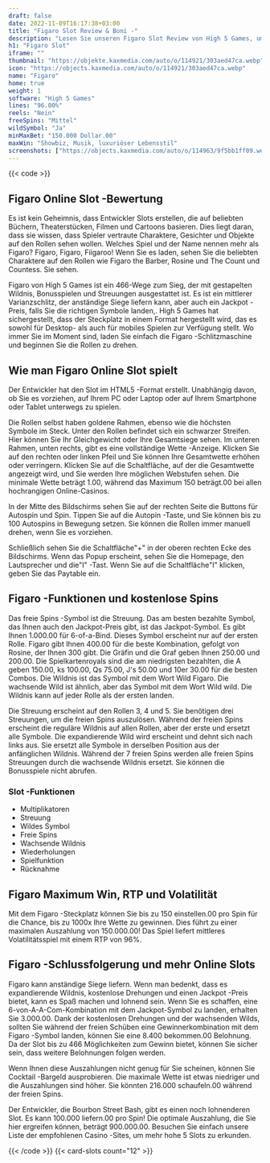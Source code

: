 ```yaml
---
draft: false
date: 2022-11-09T16:17:38+03:00
title: "Figaro Slot Review & Boni -"
description: "Lesen Sie unseren Figaro Slot Review von High 5 Games, um herauszufinden, wie Sie 1000x Ihre Wette gewinnen können! Wir enthüllen Informationen, die Sie wie RTP, kostenlose Spins, Boni und mehr benötigen."
h1: "Figaro Slot"
iframe: ""
thumbnail: "https://objekte.kaxmedia.com/auto/o/114921/303aed47ca.webp"
icon: "https://objects.kaxmedia.com/auto/o/114921/303aed47ca.webp"
name: "Figaro"
home: true
weight: 1
software: "High 5 Games"
lines: "96.00%"
reels: "Nein"
freeSpins: "Mittel"
wildSymbol: "Ja"
minMaxBet: "150.000 Dollar.00"
maxWin: "Showbiz, Musik, luxuriöser Lebensstil"
screenshots: ["https://objects.kaxmedia.com/auto/o/114963/9f5bb1ff09.webp"]
---
```


{{< code >}}<h2>Figaro Online Slot -Bewertung</h2><p>Es ist kein Geheimnis, dass Entwickler Slots erstellen, die auf beliebten Büchern, Theaterstücken, Filmen und Cartoons basieren. Dies liegt daran, dass sie wissen, dass Spieler vertraute Charaktere, Gesichter und Objekte auf den Rollen sehen wollen. Welches Spiel und der Name nennen mehr als Figaro? Figaro, Figaro, Fiigaroo! Wenn Sie es laden, sehen Sie die beliebten Charaktere auf den Rollen wie Figaro the Barber, Rosine und The Count und Countess. Sie sehen.</p><p>Figaro von High 5 Games ist ein 466-Wege zum Sieg, der mit gestapelten Wildnis, Bonusspielen und Streuungen ausgestattet ist. Es ist ein mittlerer Varianzschlitz, der anständige Siege liefern kann, aber auch ein Jackpot -Preis, falls Sie die richtigen Symbole landen,. High 5 Games hat sichergestellt, dass der Steckplatz in einem Format hergestellt wird, das es sowohl für Desktop- als auch für mobiles Spielen zur Verfügung stellt. Wo immer Sie im Moment sind, laden Sie einfach die Figaro -Schlitzmaschine und beginnen Sie die Rollen zu drehen.</p><h2>Wie man Figaro Online Slot spielt</h2><p>Der Entwickler hat den Slot im HTML5 -Format erstellt. Unabhängig davon, ob Sie es vorziehen, auf Ihrem PC oder Laptop oder auf Ihrem Smartphone oder Tablet unterwegs zu spielen.</p><p>Die Rollen selbst haben goldene Rahmen, ebenso wie die höchsten Symbole im Steck. Unter den Rollen befindet sich ein schwarzer Streifen. Hier können Sie Ihr Gleichgewicht oder Ihre Gesamtsiege sehen. Im unteren Rahmen, unten rechts, gibt es eine vollständige Wette -Anzeige. Klicken Sie auf den rechten oder linken Pfeil und Sie können Ihre Gesamtwette erhöhen oder verringern. Klicken Sie auf die Schaltfläche, auf der die Gesamtwette angezeigt wird, und Sie werden Ihre möglichen Webstufen sehen. Die minimale Wette beträgt 1.00, während das Maximum 150 beträgt.00 bei allen hochrangigen Online-Casinos.</p><p>In der Mitte des Bildschirms sehen Sie auf der rechten Seite die Buttons für Autospin und Spin. Tippen Sie auf die Autopin -Taste, und Sie können bis zu 100 Autospins in Bewegung setzen. Sie können die Rollen immer manuell drehen, wenn Sie es vorziehen.</p><p>Schließlich sehen Sie die Schaltfläche"+" in der oberen rechten Ecke des Bildschirms. Wenn das Popup erscheint, sehen Sie die Homepage, den Lautsprecher und die"I" -Tast. Wenn Sie auf die Schaltfläche"I" klicken, geben Sie das Paytable ein.</p><h2>Figaro -Funktionen und kostenlose Spins</h2><p>Das freie Spins -Symbol ist die Streuung. Das am besten bezahlte Symbol, das Ihnen auch den Jackpot-Preis gibt, ist das Jackpot-Symbol. Es gibt Ihnen 1.000.00 für 6-of-a-Bind. Dieses Symbol erscheint nur auf der ersten Rolle. Figaro gibt Ihnen 400.00 für die beste Kombination, gefolgt von Rosine, der Ihnen 300 gibt. Die Gräfin und die Graf geben Ihnen 250.00 und 200.00. Die Spielkartenroyals sind die am niedrigsten bezahlten, die A geben 150.00, ks 100.00, Qs 75.00, J's 50.00 und 10er 30.00 für die besten Combos. Die Wildnis ist das Symbol mit dem Wort Wild Figaro. Die wachsende Wild ist ähnlich, aber das Symbol mit dem Wort Wild wild. Die Wildnis kann auf jeder Rolle als der ersten landen.</p><p>Die Streuung erscheint auf den Rollen 3, 4 und 5. Sie benötigen drei Streuungen, um die freien Spins auszulösen. Während der freien Spins erscheint die reguläre Wildnis auf allen Rollen, aber der erste und ersetzt alle Symbole. Die expandierende Wild wird erscheint und dehnt sich nach links aus. Sie ersetzt alle Symbole in derselben Position aus der anfänglichen Wildnis. Während der 7 freien Spins werden alle freien Spins Streuungen durch die wachsende Wildnis ersetzt. Sie können die Bonusspiele nicht abrufen.</p><h3>
Slot -Funktionen</h3><ul>
<li></span>
Multiplikatoren</li>
<li></span>
Streuung</li>
<li></span>
Wildes Symbol</li>
<li></span>
Freie Spins</li>
<li></span>
Wachsende Wildnis</li>
<li></span>
Wiederholungen</li>
<li></span>
Spielfunktion</li>
<li></span>
Rücknahme</li></ul><h2>Figaro Maximum Win, RTP und Volatilität</h2><p>Mit dem Figaro -Steckplatz können Sie bis zu 150 einstellen.00 pro Spin für die Chance, bis zu 1000x Ihre Wette zu gewinnen. Dies führt zu einer maximalen Auszahlung von 150.000.00! Das Spiel liefert mittleres Volatilitätsspiel mit einem RTP von 96%.</p><h2>Figaro -Schlussfolgerung und mehr Online Slots</h2><p>Figaro kann anständige Siege liefern. Wenn man bedenkt, dass es expandierende Wildnis, kostenlose Drehungen und einen Jackpot -Preis bietet, kann es Spaß machen und lohnend sein. Wenn Sie es schaffen, eine 6-von-A-A-Com-Kombination mit dem Jackpot-Symbol zu landen, erhalten Sie 3.000.00. Dank der kostenlosen Drehungen und der wachsenden Wilds, sollten Sie während der freien Schüben eine Gewinnerkombination mit dem Figaro -Symbol landen, können Sie eine 8.400 bekommen.00 Belohnung. Da der Slot bis zu 466 Möglichkeiten zum Gewinn bietet, können Sie sicher sein, dass weitere Belohnungen folgen werden.</p><p>Wenn Ihnen diese Auszahlungen nicht genug für Sie scheinen, können Sie Cocktail -Bargeld ausprobieren. Die maximale Wette ist etwas niedriger und die Auszahlungen sind höher. Sie könnten 216.000 schaufeln.00 während der freien Spins.</p><p>Der Entwickler, die Bourbon Street Bash, gibt es einen noch lohnenderen Slot. Es kann 100.000 liefern.00 pro Spin! Die optimale Auszahlung, die Sie hier ergreifen können, beträgt 900.000.00. Besuchen Sie einfach unsere Liste der empfohlenen Casino -Sites, um mehr hohe 5 Slots zu erkunden.</p>{{< /code >}}
 {{< card-slots count="12" >}}